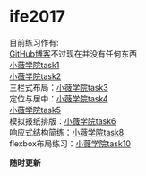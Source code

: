 # ife2017
目前练习作有:  
  [GitHub博客](http://yao1996.github.io/)不过现在并没有任何东西  
  [小薇学院task1](http://yao1996.github.io/ife2017/xiaowei/task1/)  
  [小薇学院task2](http://yao1996.github.io/ife2017/xiaowei/task2/)  
  三栏式布局：[小薇学院task3](http://yao1996.github.io/ife2017/xiaowei/task3/)  
  定位与居中：[小薇学院task4](http://yao1996.github.io/ife2017/xiaowei/task4/)  
  [小薇学院task5](http://yao1996.github.io/ife2017/xiaowei/task5/)  
  模拟报纸排版：[小薇学院task6](http://yao1996.github.io/ife2017/xiaowei/task6/)    
  响应式结构简练：[小薇学院task8](http://yao1996.github.io/ife2017/xiaowei/task8/)  
  flexbox布局练习：[小薇学院task10](http://yao1996.github.io/ife2017/xiaowei/task10/)

  **随时更新**